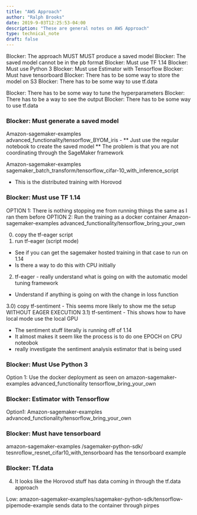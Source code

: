 ```yaml
---
title: "AWS Approach"
author: "Ralph Brooks"
date: 2019-9-03T12:25:53-04:00
description: "These are general notes on AWS Approach"
type: technical_note
draft: false
---
```


Blocker: The approach MUST MUST produce a saved model
Blocker: The saved model cannot be in the pb format
Blocker: Must use TF 1.14
Blocker: Must use Python 3
Blocker: Must use Estimator with Tensorflow
Blocker: Must have tensorboard
Blocker: There has to be some way to store the model on S3
Blocker: There has to be some way to use tf.data 

Blocker: There has to be some way to tune the hyperparameters
Blocker: There has to be a way to see the output
Blocker: There has to be some way to use tf.data


### Blocker: Must generate a saved model

Amazon-sagemaker-examples advanced_functionality/tensorflow_BYOM_iris - 
** Just use the regular notebook to create the saved model
** The problem is that you are not coordinating through the SageMaker framework

Amazon-sagemaker-examples sagemaker_batch_transform/tensorflow_cifar-10_with_inference_script
* This is the distributed training with Horovod



### Blocker: Must use TF 1.14

OPTION 1: There is nothing stopping me from running things the same as I ran them before
OPTION 2: Run the training as a docker container
Amazon-sagemaker-examples advanced_functionality/tensorflow_bring_your_own

0) copy the tf-eager script
1) run tf-eager (script mode)
* See if you can get the sagemaker hosted training in that case to run on 1.14
* Is there a way to do this with CPU initially


2) tf-eager - really understand what is going on with the automatic model tuning framework
* Understand if anything is going on with the change in loss function 

3.0) copy tf-sentiment - This seems more likely to show me the setup WITHOUT EAGER EXECUTION
3.1) tf-sentiment - This shows how to have local mode use the local GPU
* The sentiment stuff literally is running off of 1.14
* It almost makes it seem like the process is to do one EPOCH on CPU noteobok
* really investigate the sentiment analysis estimator that is being used

### Blocker: Must Use Python 3

Option 1: Use the docker deployment as seen on amazon-sagemaker-examples advanced_functionality 
tensorflow_bring_your_own


### Blocker: Estimator with Tensorflow
Option1: Amazon-sagemaker-examples advanced_functionality/tensorflow_bring_your_own

### Blocker: Must have tensorboard

amazon-sagemaker-examples /sagemaker-python-sdk/ tesnroflow_resnet_cifar10_with_tensorboard has the tensorboard example


### Blocker: Tf.data

4) It looks like the Horovod stuff has data coming in through the tf.data approach

Low: amazon-sagemaker-examples/sagemaker-python-sdk/tensorflow-pipemode-example sends data to the container through pirpes